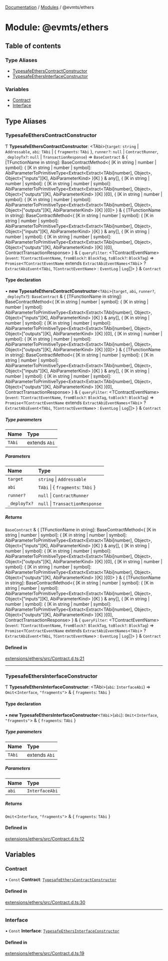 [Documentation](../README.md) / [Modules](../modules.md) / @evmts/ethers

# Module: @evmts/ethers

## Table of contents

### Type Aliases

- [TypesafeEthersContractConstructor](evmts_ethers.md#typesafeetherscontractconstructor)
- [TypesafeEthersInterfaceConstructor](evmts_ethers.md#typesafeethersinterfaceconstructor)

### Variables

- [Contract](evmts_ethers.md#contract)
- [Interface](evmts_ethers.md#interface)

## Type Aliases

### TypesafeEthersContractConstructor

Ƭ **TypesafeEthersContractConstructor**: \<TAbi\>(`target`: `string` \| `Addressable`, `abi`: `TAbi` \| \{ `fragments`: `TAbi`  }, `runner?`: ``null`` \| `ContractRunner`, `_deployTx?`: ``null`` \| `TransactionResponse`) => `BaseContract` & \{ [TFunctionName in string]: BaseContractMethod\<\{ [K in string \| number \| symbol]: \{ [K in string \| number \| symbol]: AbiParameterToPrimitiveType\<Extract\<Extract\<TAbi[number], Object\>, Object\>["inputs"][K], AbiParameterKind\> }[K] } & any[], \{ [K in string \| number \| symbol]: \{ [K in string \| number \| symbol]: AbiParameterToPrimitiveType\<Extract\<Extract\<TAbi[number], Object\>, Object\>["outputs"][K], AbiParameterKind\> }[K] }[0], \{ [K in string \| number \| symbol]: \{ [K in string \| number \| symbol]: AbiParameterToPrimitiveType\<Extract\<Extract\<TAbi[number], Object\>, Object\>["outputs"][K], AbiParameterKind\> }[K] }[0]\> } & \{ [TFunctionName in string]: BaseContractMethod\<\{ [K in string \| number \| symbol]: \{ [K in string \| number \| symbol]: AbiParameterToPrimitiveType\<Extract\<Extract\<TAbi[number], Object\>, Object\>["inputs"][K], AbiParameterKind\> }[K] } & any[], \{ [K in string \| number \| symbol]: \{ [K in string \| number \| symbol]: AbiParameterToPrimitiveType\<Extract\<Extract\<TAbi[number], Object\>, Object\>["outputs"][K], AbiParameterKind\> }[K] }[0], ContractTransactionResponse\> } & \{ `queryFilter`: \<TContractEventName\>(`event`: `TContractEventName`, `fromBlock?`: `BlockTag`, `toBlock?`: `BlockTag`) => `Promise`\<`TContractEventName` extends `ExtractAbiEventNames`\<`TAbi`\> ? `ExtractAbiEvent`\<`TAbi`, `TContractEventName`\> : `EventLog` \| `Log`[]\>  } & `Contract`

#### Type declaration

• **new TypesafeEthersContractConstructor**\<`TAbi`\>(`target`, `abi`, `runner?`, `_deployTx?`): `BaseContract` & \{ [TFunctionName in string]: BaseContractMethod\<\{ [K in string \| number \| symbol]: \{ [K in string \| number \| symbol]: AbiParameterToPrimitiveType\<Extract\<Extract\<TAbi[number], Object\>, Object\>["inputs"][K], AbiParameterKind\> }[K] } & any[], \{ [K in string \| number \| symbol]: \{ [K in string \| number \| symbol]: AbiParameterToPrimitiveType\<Extract\<Extract\<TAbi[number], Object\>, Object\>["outputs"][K], AbiParameterKind\> }[K] }[0], \{ [K in string \| number \| symbol]: \{ [K in string \| number \| symbol]: AbiParameterToPrimitiveType\<Extract\<Extract\<TAbi[number], Object\>, Object\>["outputs"][K], AbiParameterKind\> }[K] }[0]\> } & \{ [TFunctionName in string]: BaseContractMethod\<\{ [K in string \| number \| symbol]: \{ [K in string \| number \| symbol]: AbiParameterToPrimitiveType\<Extract\<Extract\<TAbi[number], Object\>, Object\>["inputs"][K], AbiParameterKind\> }[K] } & any[], \{ [K in string \| number \| symbol]: \{ [K in string \| number \| symbol]: AbiParameterToPrimitiveType\<Extract\<Extract\<TAbi[number], Object\>, Object\>["outputs"][K], AbiParameterKind\> }[K] }[0], ContractTransactionResponse\> } & \{ `queryFilter`: \<TContractEventName\>(`event`: `TContractEventName`, `fromBlock?`: `BlockTag`, `toBlock?`: `BlockTag`) => `Promise`\<`TContractEventName` extends `ExtractAbiEventNames`\<`TAbi`\> ? `ExtractAbiEvent`\<`TAbi`, `TContractEventName`\> : `EventLog` \| `Log`[]\>  } & `Contract`

##### Type parameters

| Name | Type |
| :------ | :------ |
| `TAbi` | extends `Abi` |

##### Parameters

| Name | Type |
| :------ | :------ |
| `target` | `string` \| `Addressable` |
| `abi` | `TAbi` \| \{ `fragments`: `TAbi`  } |
| `runner?` | ``null`` \| `ContractRunner` |
| `_deployTx?` | ``null`` \| `TransactionResponse` |

##### Returns

`BaseContract` & \{ [TFunctionName in string]: BaseContractMethod\<\{ [K in string \| number \| symbol]: \{ [K in string \| number \| symbol]: AbiParameterToPrimitiveType\<Extract\<Extract\<TAbi[number], Object\>, Object\>["inputs"][K], AbiParameterKind\> }[K] } & any[], \{ [K in string \| number \| symbol]: \{ [K in string \| number \| symbol]: AbiParameterToPrimitiveType\<Extract\<Extract\<TAbi[number], Object\>, Object\>["outputs"][K], AbiParameterKind\> }[K] }[0], \{ [K in string \| number \| symbol]: \{ [K in string \| number \| symbol]: AbiParameterToPrimitiveType\<Extract\<Extract\<TAbi[number], Object\>, Object\>["outputs"][K], AbiParameterKind\> }[K] }[0]\> } & \{ [TFunctionName in string]: BaseContractMethod\<\{ [K in string \| number \| symbol]: \{ [K in string \| number \| symbol]: AbiParameterToPrimitiveType\<Extract\<Extract\<TAbi[number], Object\>, Object\>["inputs"][K], AbiParameterKind\> }[K] } & any[], \{ [K in string \| number \| symbol]: \{ [K in string \| number \| symbol]: AbiParameterToPrimitiveType\<Extract\<Extract\<TAbi[number], Object\>, Object\>["outputs"][K], AbiParameterKind\> }[K] }[0], ContractTransactionResponse\> } & \{ `queryFilter`: \<TContractEventName\>(`event`: `TContractEventName`, `fromBlock?`: `BlockTag`, `toBlock?`: `BlockTag`) => `Promise`\<`TContractEventName` extends `ExtractAbiEventNames`\<`TAbi`\> ? `ExtractAbiEvent`\<`TAbi`, `TContractEventName`\> : `EventLog` \| `Log`[]\>  } & `Contract`

#### Defined in

[extensions/ethers/src/Contract.d.ts:21](https://github.com/evmts/evmts-monorepo/blob/main/extensions/ethers/src/Contract.d.ts#L21)

___

### TypesafeEthersInterfaceConstructor

Ƭ **TypesafeEthersInterfaceConstructor**: \<TAbi\>(`abi`: `InterfaceAbi`) => `Omit`\<`Interface`, ``"fragments"``\> & \{ `fragments`: `TAbi`  }

#### Type declaration

• **new TypesafeEthersInterfaceConstructor**\<`TAbi`\>(`abi`): `Omit`\<`Interface`, ``"fragments"``\> & \{ `fragments`: `TAbi`  }

##### Type parameters

| Name | Type |
| :------ | :------ |
| `TAbi` | extends `Abi` |

##### Parameters

| Name | Type |
| :------ | :------ |
| `abi` | `InterfaceAbi` |

##### Returns

`Omit`\<`Interface`, ``"fragments"``\> & \{ `fragments`: `TAbi`  }

#### Defined in

[extensions/ethers/src/Contract.d.ts:12](https://github.com/evmts/evmts-monorepo/blob/main/extensions/ethers/src/Contract.d.ts#L12)

## Variables

### Contract

• `Const` **Contract**: [`TypesafeEthersContractConstructor`](evmts_ethers.md#typesafeetherscontractconstructor)

#### Defined in

[extensions/ethers/src/Contract.d.ts:30](https://github.com/evmts/evmts-monorepo/blob/main/extensions/ethers/src/Contract.d.ts#L30)

___

### Interface

• `Const` **Interface**: [`TypesafeEthersInterfaceConstructor`](evmts_ethers.md#typesafeethersinterfaceconstructor)

#### Defined in

[extensions/ethers/src/Contract.d.ts:19](https://github.com/evmts/evmts-monorepo/blob/main/extensions/ethers/src/Contract.d.ts#L19)
